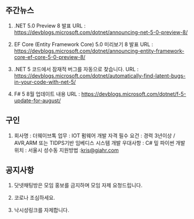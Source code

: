 ## 주간뉴스

1) .NET 5.0 Preview 8 발표
URL : https://devblogs.microsoft.com/dotnet/announcing-net-5-0-preview-8/

2) EF Core (Entity Framework Core) 5.0 미리보기 8 발표
URL : https://devblogs.microsoft.com/dotnet/announcing-entity-framework-core-ef-core-5-0-preview-8/

3) .NET 5 코드에서 잠재적 버그를 자동으로 찾습니다.
URL : https://devblogs.microsoft.com/dotnet/automatically-find-latent-bugs-in-your-code-with-net-5/

4) F# 5 8월 업데이트 내용
URL : https://devblogs.microsoft.com/dotnet/f-5-update-for-august/


## 구인

1) 회사명 : 더웨이브톡
   업무 : IOT 펌웨어 개발
   자격 필수 요건 : 경력 3년이상 / AVR,ARM 또는 TIDPS기반 임베디스 시스템 개발
   우대사항 : C# 밒 파이썬 개발
   위치 : 서울시 성수동
   지원방법 :kris@giahr.com
   
## 공지사항

1) 닷넷채팅방은 모임 홍보를 금지하며 모임 자제 요청드립니다.

2) 코로나 조심하세요. 

3) 낙시성링크를 자제합니다.

